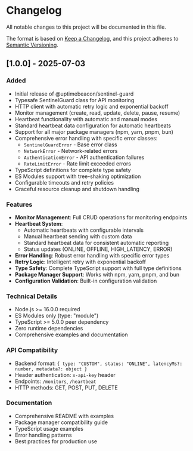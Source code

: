 # Changelog

All notable changes to this project will be documented in this file.

The format is based on [Keep a Changelog](https://keepachangelog.com/en/1.0.0/),
and this project adheres to [Semantic Versioning](https://semver.org/spec/v2.0.0.html).

## [1.0.0] - 2025-07-03

### Added
- Initial release of @uptimebeacon/sentinel-guard
- Typesafe SentinelGuard class for API monitoring
- HTTP client with automatic retry logic and exponential backoff
- Monitor management (create, read, update, delete, pause, resume)
- Heartbeat functionality with automatic and manual modes
- Standard heartbeat data configuration for automatic heartbeats
- Support for all major package managers (npm, yarn, pnpm, bun)
- Comprehensive error handling with specific error classes:
  - `SentinelGuardError` - Base error class
  - `NetworkError` - Network-related errors
  - `AuthenticationError` - API authentication failures
  - `RateLimitError` - Rate limit exceeded errors
- TypeScript definitions for complete type safety
- ES Modules support with tree-shaking optimization
- Configurable timeouts and retry policies
- Graceful resource cleanup and shutdown handling

### Features
- **Monitor Management**: Full CRUD operations for monitoring endpoints
- **Heartbeat System**: 
  - Automatic heartbeats with configurable intervals
  - Manual heartbeat sending with custom data
  - Standard heartbeat data for consistent automatic reporting
  - Status updates (ONLINE, OFFLINE, HIGH_LATENCY, ERROR)
- **Error Handling**: Robust error handling with specific error types
- **Retry Logic**: Intelligent retry with exponential backoff
- **Type Safety**: Complete TypeScript support with full type definitions
- **Package Manager Support**: Works with npm, yarn, pnpm, and bun
- **Configuration Validation**: Built-in configuration validation

### Technical Details
- Node.js >= 16.0.0 required
- ES Modules only (type: "module")
- TypeScript >= 5.0.0 peer dependency
- Zero runtime dependencies
- Comprehensive examples and documentation

### API Compatibility
- Backend format: `{ type: "CUSTOM", status: "ONLINE", latencyMs?: number, metadata?: object }`
- Header authentication: `x-api-key` header
- Endpoints: `/monitors`, `/heartbeat`
- HTTP methods: GET, POST, PUT, DELETE

### Documentation
- Comprehensive README with examples
- Package manager compatibility guide
- TypeScript usage examples
- Error handling patterns
- Best practices for production use
